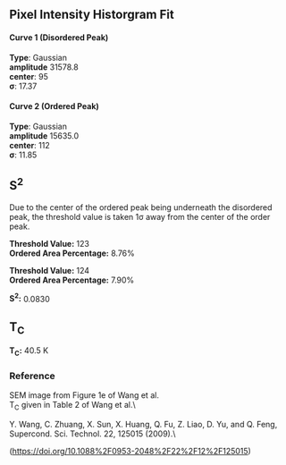 ## Pixel Intensity Historgram Fit

#### Curve 1 (Disordered Peak)
**Type**: Gaussian\
**amplitude** 31578.8\
**center**: 95\
**σ**: 17.37

#### Curve 2 (Ordered Peak)
**Type**: Gaussian\
**amplitude** 15635.0\
**center**: 112\
**σ**: 11.85



## S<sup>2</sup>

Due to the center of the ordered peak being underneath the
disordered peak, the threshold value is taken 1σ away from the center of the
order peak.

**Threshold Value:** 123\
**Ordered Area Percentage:** 8.76%


**Threshold Value:** 124\
**Ordered Area Percentage:** 7.90%


**S<sup>2</sup>:** 0.0830

## T<sub>C</sub>
**T<sub>C</sub>:**  40.5 K


### Reference
SEM image from Figure 1e of Wang et al.\
T<sub>C</sub> given in Table 2 of Wang et al.\


Y. Wang, C. Zhuang, X. Sun, X. Huang, Q. Fu, Z. Liao, D. Yu, and Q. Feng, Supercond. Sci. Technol. 22, 125015 (2009).\


(https://doi.org/10.1088%2F0953-2048%2F22%2F12%2F125015)
